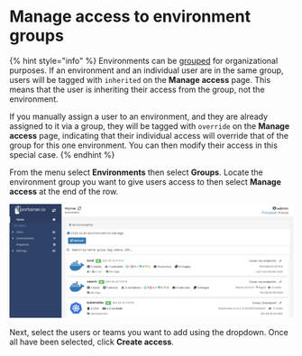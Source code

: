 # Manage access to environment groups

{% hint style="info" %}
Environments can be [grouped](groups.md) for organizational purposes. If an environment and an individual user are in the same group, users will be tagged with `inherited` on the **Manage access** page. This means that the user is inheriting their access from the group, not the environment.

If you manually assign a user to an environment, and they are already assigned to it via a group, they will be tagged with `override` on the **Manage access** page, indicating that their individual access will override that of the group for this one environment. You can then modify their access in this special case.
{% endhint %}

From the menu select **Environments** then select **Groups**. Locate the environment group you want to give users access to then select **Manage access** at the end of the row.

![](../../.gitbook/assets/2.9-environments-access-groups-1.gif)

Next, select the users or teams you want to add using the dropdown. Once all have been selected, click **Create access**.
